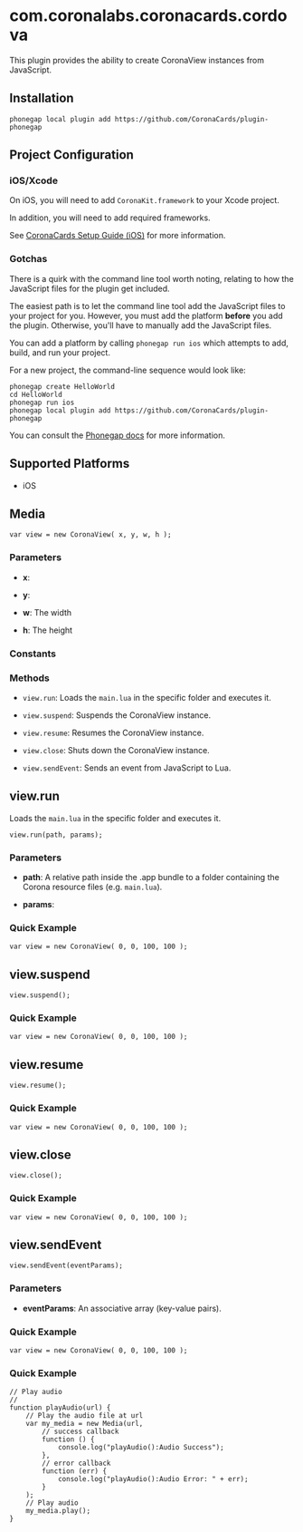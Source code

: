<!---
# The MIT License (MIT)
# 
# Copyright (c) 2014 Corona Labs
# 
# Permission is hereby granted, free of charge, to any person obtaining a copy of
# this software and associated documentation files (the "Software"), to deal in
# the Software without restriction, including without limitation the rights to
# use, copy, modify, merge, publish, distribute, sublicense, and/or sell copies # of
# the Software, and to permit persons to whom the Software is furnished to do so,
# subject to the following conditions:
# 
# The above copyright notice and this permission notice shall be included in all
# copies or substantial portions of the Software.
# 
# THE SOFTWARE IS PROVIDED "AS IS", WITHOUT WARRANTY OF ANY KIND, EXPRESS OR
# IMPLIED, INCLUDING BUT NOT LIMITED TO THE WARRANTIES OF MERCHANTABILITY, # FITNESS
# FOR A PARTICULAR PURPOSE AND NONINFRINGEMENT. IN NO EVENT SHALL THE AUTHORS OR
# COPYRIGHT HOLDERS BE LIABLE FOR ANY CLAIM, DAMAGES OR OTHER LIABILITY, WHETHER
# IN AN ACTION OF CONTRACT, TORT OR OTHERWISE, ARISING FROM, OUT OF OR IN
# CONNECTION WITH THE SOFTWARE OR THE USE OR OTHER DEALINGS IN THE SOFTWARE.
-->

# com.coronalabs.coronacards.cordova

This plugin provides the ability to create CoronaView instances from JavaScript.

## Installation

    phonegap local plugin add https://github.com/CoronaCards/plugin-phonegap

## Project Configuration

### iOS/Xcode

On iOS, you will need to add `CoronaKit.framework` to your Xcode project.

In addition, you will need to add required frameworks. 

See [CoronaCards Setup Guide (iOS)](http://docs.coronalabs.com/daily/coronacards/ios/setup.html) for more information.

### Gotchas

There is a quirk with the command line tool worth noting, relating to how the JavaScript files for the plugin get included.

The easiest path is to let the command line tool add the JavaScript files to your project for you. However, you must add the platform __before__ you add the plugin. Otherwise, you'll have to manually add the JavaScript files.

You can add a platform by calling `phonegap run ios` which attempts to add, build, and run your project. 

For a new project, the command-line sequence would look like:

    phonegap create HelloWorld
    cd HelloWorld
    phonegap run ios
    phonegap local plugin add https://github.com/CoronaCards/plugin-phonegap

You can consult the [Phonegap docs](http://docs.phonegap.com/en/3.4.0/index.html) for more information.


## Supported Platforms

- iOS

## Media

    var view = new CoronaView( x, y, w, h );

### Parameters

- __x__: 

- __y__: 

- __w__: The width

- __h__: The height


### Constants

### Methods

- `view.run`: Loads the `main.lua` in the specific folder and executes it.

- `view.suspend`: Suspends the CoronaView instance.

- `view.resume`: Resumes the CoronaView instance.

- `view.close`: Shuts down the CoronaView instance.

- `view.sendEvent`: Sends an event from JavaScript to Lua.

## view.run

Loads the `main.lua` in the specific folder and executes it.

    view.run(path, params);

### Parameters

- __path__: A relative path inside the .app bundle to a folder containing the Corona resource files (e.g. `main.lua`).

- __params__: 

### Quick Example

    var view = new CoronaView( 0, 0, 100, 100 );


## view.suspend

    view.suspend();

### Quick Example

    var view = new CoronaView( 0, 0, 100, 100 );


## view.resume

    view.resume();

### Quick Example

    var view = new CoronaView( 0, 0, 100, 100 );


## view.close

    view.close();

### Quick Example

    var view = new CoronaView( 0, 0, 100, 100 );


## view.sendEvent

    view.sendEvent(eventParams);

### Parameters

- __eventParams__: An associative array (key-value pairs).

### Quick Example

    var view = new CoronaView( 0, 0, 100, 100 );



### Quick Example

    // Play audio
    //
    function playAudio(url) {
        // Play the audio file at url
        var my_media = new Media(url,
            // success callback
            function () {
                console.log("playAudio():Audio Success");
            },
            // error callback
            function (err) {
                console.log("playAudio():Audio Error: " + err);
            }
        );
        // Play audio
        my_media.play();
    }

